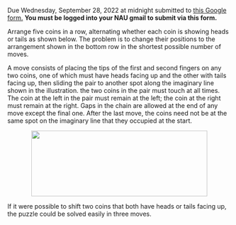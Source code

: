 
<body>

<!--
---
layout: page
title: Problem of the Week
---
-->

<p>Due Wednesday, September 28, 2022 at midnight submitted to 
<a href="https://forms.gle/LgCLL5vhwUn6h5eA7">this Google form.</a> <b>You must be logged into your NAU gmail to submit via this form. </b>
<p></p>

<p>Arrange five coins in a row, alternating whether each coin is showing heads or tails as shown below. The problem is to change their positions to the arrangement shown in the bottom row in the shortest possible number of moves. </p>

<p>A move consists of placing the tips of the first and second fingers on any two coins, one of which must have heads facing up and the other with tails facing up, then sliding the pair to another spot along the imaginary line shown in the illustration. the two coins in the pair must touch at all times. The coin at the left in the pair must remain at the left; the coin at the right must remain at the right. Gaps in the chain are allowed at the end of any move except the final one. After the last move, the coins need not be at the same spot on the imaginary line that they occupied at the start. </p>

<p><center>
<img src = "https://naumathstat.github.io/problem-of-the-week/files/images/2022-09-28.png" 
style="width:397px;height:148">
</center></p>

<p>If it were possible to shift two coins that both have heads or tails facing up, the puzzle could be solved easily in three moves. </p>

